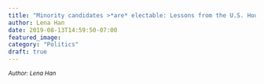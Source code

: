 ```yaml
---
title: "Minority candidates >*are* electable: Lessons from the U.S. House of Representatives"
author: Lena Han
date: 2019-08-13T14:59:50-07:00
featured_image: 
category: "Politics"
draft: true
---
```

<sup>*Author: Lena Han*</sup>
